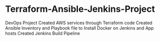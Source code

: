 # Terraform-Ansible-Jenkins-Project
DevOps Project  Created AWS services through Terraform code  Created Ansible Inventory and Playbook file to Install Docker on Jenkins and App hosts  Created Jenkins Build Pipeline
